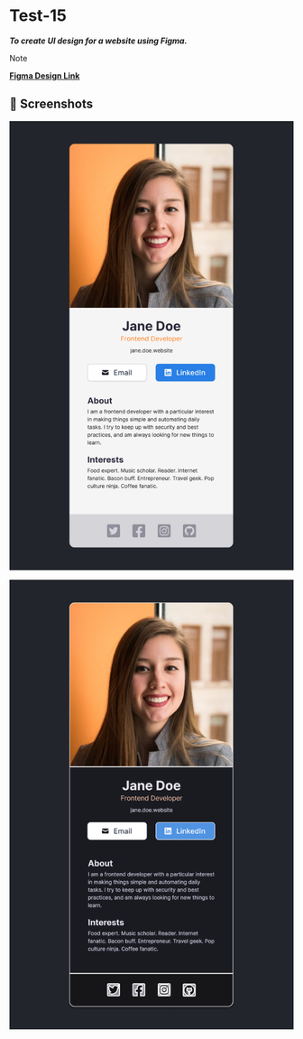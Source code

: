 # Test-15

***To create UI design for a website using Figma.***
>[!NOTE]
> **[Figma Design Link](https://www.figma.com/design/8HDj0tbEavgmOe1KrhGqJ7/Website-UI-Design-in-Figma?node-id=0-129&t=3Rl0YWRa8QSEJUtc-1)**

## 📸 Screenshots

![Landing Page Business Card](./Landing%20Page%20-%20Business%20Card.png)

![Landing Page Business Card Dark Variant](./Landing%20Page%20-%20Business%20Card%20Dark%20Variant.png)